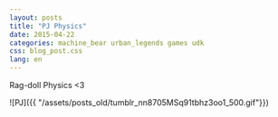 ```yaml
---
layout: posts
title: "PJ Physics"
date: 2015-04-22
categories: machine_bear urban_legends games udk
css: blog_post.css
lang: en
---
```


Rag-doll Physics <3

![PJ]({{ "/assets/posts_old/tumblr_nn8705MSq91tbhz3oo1_500.gif"}})
